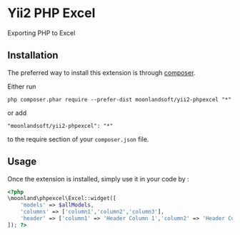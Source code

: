 Yii2 PHP Excel
==============
Exporting PHP to Excel

Installation
------------

The preferred way to install this extension is through [composer](http://getcomposer.org/download/).

Either run

```
php composer.phar require --prefer-dist moonlandsoft/yii2-phpexcel "*"
```

or add

```
"moonlandsoft/yii2-phpexcel": "*"
```

to the require section of your `composer.json` file.


Usage
-----

Once the extension is installed, simply use it in your code by  :

```php
<?php
\moonland\phpexcel\Excel::widget([
	'models' => $allModels,
	'columns' => ['column1','column2','column3'],
	'header' => ['column1' => 'Header Column 1','column2' => 'Header Column 2', 'column3' => 'Header Column 3'],
]); ?>
```